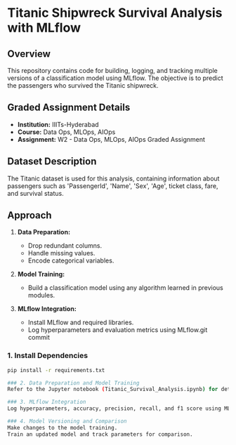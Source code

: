 # Titanic Shipwreck Survival Analysis with MLflow

## Overview

This repository contains code for building, logging, and tracking multiple versions of a classification model using MLflow. The objective is to predict the passengers who survived the Titanic shipwreck.

## Graded Assignment Details

- **Institution:** IIITs-Hyderabad
- **Course:** Data Ops, MLOps, AIOps
- **Assignment:** W2 - Data Ops, MLOps, AIOps Graded Assignment

## Dataset Description

The Titanic dataset is used for this analysis, containing information about passengers such as 'PassengerId', 'Name', 'Sex', 'Age', ticket class, fare, and survival status.

## Approach

1. **Data Preparation:**
   - Drop redundant columns.
   - Handle missing values.
   - Encode categorical variables.

2. **Model Training:**
   - Build a classification model using any algorithm learned in previous modules.

3. **MLflow Integration:**
   - Install MLflow and required libraries.
   - Log hyperparameters and evaluation metrics using MLflow.git commit
### 1. Install Dependencies

```bash
pip install -r requirements.txt

### 2. Data Preparation and Model Training
Refer to the Jupyter notebook (Titanic_Survival_Analysis.ipynb) for detailed steps on loading data, exploratory data analysis (EDA), and building the classification model.

### 3. MLflow Integration
Log hyperparameters, accuracy, precision, recall, and f1 score using MLflow.

### 4. Model Versioning and Comparison
Make changes to the model training.
Train an updated model and track parameters for comparison.
